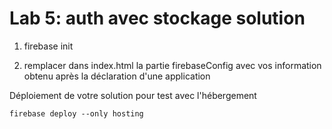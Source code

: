 # Lab 5: auth avec stockage solution

1. firebase init

2. remplacer dans index.html la partie firebaseConfig avec vos information obtenu après la déclaration d'une application

Déploiement de votre solution pour test avec l'hébergement
```
firebase deploy --only hosting
```
